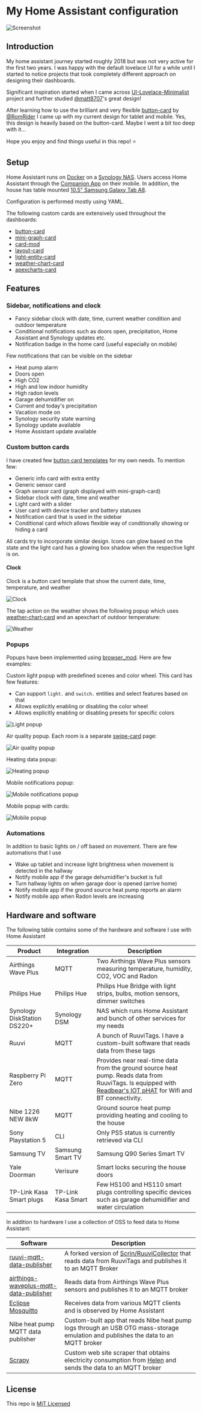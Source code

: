# My Home Assistant configuration

![Screenshot](/assets/images/screenshot.png)

## Introduction

My home assistant journey started roughly 2018 but was not very active for the first two years. I was happy with the default lovelace UI for a while until I started to notice projects that took completely different approach on designing their dashboards.

Significant inspiration started when I came across [UI-Lovelace-Minimalist](https://github.com/UI-Lovelace-Minimalist/UI) project and further studied [@matt8707](https://github.com/matt8707/hass-config)'s great design!

After learning how to use the brilliant and very flexible [button-card](https://github.com/custom-cards/button-card) by [@RomRider](https://github.com/RomRider) I came up with my current design for tablet and mobile. Yes, this design is heavily based on the button-card. Maybe I went a bit too deep with it...

Hope you enjoy and find things useful in this repo! ⭐

## Setup

Home Assistant runs on [Docker](https://hub.docker.com/r/homeassistant/home-assistant) on a [Synology NAS](https://www.synology.com). Users access Home Assistant through the [Companion App](https://companion.home-assistant.io) on their mobile. In addition, the house has table mounted [10.5" Samsung Galaxy Tab A8](https://www.samsung.com/uk/tablets/galaxy-tab-a/galaxy-tab-a8-wifi-dark-gray-32gb-sm-x200nzaaeua/).

Configuration is performed mostly using YAML.

The following custom cards are extensively used throughout the dashboards:

- [button-card](https://github.com/custom-cards/button-card)
- [mini-graph-card](https://github.com/kalkih/mini-graph-card)
- [card-mod](https://github.com/thomasloven/lovelace-card-mod)
- [layout-card](https://github.com/thomasloven/lovelace-layout-card)
- [light-entity-card](https://github.com/ljmerza/light-entity-card)
- [weather-chart-card](https://github.com/Yevgenium/weather-chart-card)
- [apexcharts-card](https://github.com/RomRider/apexcharts-card)

## Features

### Sidebar, notifications and clock

- Fancy sidebar clock with date, time, current weather condition and outdoor temperature
- Conditional notifications such as doors open, precipitation, Home Assistant and Synology updates etc.
- Notification badge in the home card (useful especially on mobile)

Few notifications that can be visible on the sidebar

- Heat pump alarm
- Doors open
- High CO2
- High and low indoor humidity
- High radon levels
- Garage dehumidifier on
- Current and today's precipitation
- Vacation mode on
- Synology security state warning
- Synology update available
- Home Assistant update available

### Custom button cards

I have created few [button card templates](button_card_templates/troinine) for my own needs. To mention few:

- Generic info card with extra entity
- Generic sensor card
- Graph sensor card (graph displayed with mini-graph-card)
- Sidebar clock with date, time and weather
- Light card with a slider
- User card with device tracker and battery statuses
- Notification card that is used in the sidebar
- Conditional card which allows flexible way of conditionally showing or hiding a card

All cards try to incorporate similar design. Icons can glow based on the state and the light card has a glowing box shadow when the respective light is on.

#### Clock

Clock is a button card template that show the current date, time, temperature, and weather

![Clock](/assets/images/screenshot-clock.png) 

The tap action on the weather shows the following popup which uses [weather-chart-card](https://github.com/Yevgenium/weather-chart-card) and an apexchart of outdoor temperature:

![Weather](/assets/images/screenshot-weather.png)

### Popups

Popups have been implemented using [browser_mod](https://github.com/thomasloven/hass-browser_mod). Here are few examples:

Custom light popup with predefined scenes and color wheel. This card has few features:

- Can support `light.` and `switch.` entities and select features based on that
- Allows explicitly enabling or disabling the color wheel
- Allows explicitly enabling or disabling presets for specific colors

![Light popup](/assets/images/screenshot-light-popup.png)

Air quality popup. Each room is a separate [swipe-card](https://github.com/bramkragten/swipe-card) page:

![Air quality popup](/assets/images/screenshot-air-quality-popup.png)

Heating data popup:

![Heating popup](/assets/images/screenshot-heating-popup.png)

Mobile notifications popup:

![Mobile notifications popup](/assets/images/screenshot-mobile-notifications-popup.png)

Mobile popup with cards:

![Mobile popup](/assets/images/screenshot-mobile-popup.png)

### Automations

In addition to basic lights on / off based on movement. There are few automations that I use

- Wake up tablet and increase light brightness when movement is detected in the hallway
- Notify mobile app if the garage dehumidifier's bucket is full
- Turn hallway lights on when garage door is opened (arrive home)
- Notify mobile app if the ground source heat pump reports an alarm
- Notify mobile app when Radon levels are increasing

## Hardware and software

The following table contains some of the hardware and software I use with Home Assistant

| Product                     | Integration        | Description                                                                                                                                                                                         |
| --------------------------- | ------------------ | --------------------------------------------------------------------------------------------------------------------------------------------------------------------------------------------------- |
| Airthings Wave Plus         | MQTT               | Two Airthings Wave Plus sensors measuring temperature, humidity, CO2, VOC and Radon                                                                                                                 |
| Philips Hue                 | Philips Hue        | Philips Hue Bridge with light strips, bulbs, motion sensors, dimmer switches                                                                                                                        |
| Synology DiskStation DS220+ | Synology DSM       | NAS which runs Home Assistant and bunch of other services for my needs                                                                                                                              |
| Ruuvi                       | MQTT               | A bunch of RuuviTags. I have a custom-built software that reads data from these tags                                                                                                                |
| Raspberry Pi Zero           | MQTT               | Provides near real-time data from the ground source heat pump. Reads data from RuuviTags. Is equipped with [Readbear's IOT pHAT](https://github.com/redbear/IoT_pHAT) for Wifi and BT connectivity. |
| Nibe 1226 NEW 8kW           | MQTT               | Ground source heat pump providing heating and cooling to the house                                                                                                                                  |
| Sony Playstation 5          | CLI                | Only PS5 status is currently retrieved via CLI                                                                                                                                                      |
| Samsung TV                  | Samsung Smart TV   | Samsung Q90 Series Smart TV                                                                                                                                                                         |
| Yale Doorman                | Verisure           | Smart locks securing the house doors                                                                                                                                                                |
| TP-Link Kasa Smart plugs    | TP-Link Kasa Smart | Few HS100 and HS110 smart plugs controlling specific devices such as garage dehumidifier and water circulation                                                                                      |

In addition to hardware I use a collection of OSS to feed data to Home Assistant:

| Software                                                                                                     | Description                                                                                                                                           |
| ------------------------------------------------------------------------------------------------------------ | ----------------------------------------------------------------------------------------------------------------------------------------------------- |
| [ruuvi-mqtt-data-publisher](https://github.com/troinine/ruuvi-mqtt-data-publisher)                           | A forked version of [Scrin/RuuviCollector](https://github.com/Scrin/RuuviCollector) that reads data from RuuviTags and publishes it to an MQTT Broker |
| [airthings-waveplus-mqtt-data-publisher](https://github.com/troinine/airthings-waveplus-mqtt-data-publisher) | Reads data from Airthings Wave Plus sensors and publishes it to an MQTT broker                                                                        |
| [Eclipse Mosquitto](https://mosquitto.org)                                                                   | Receives data from various MQTT clients and is observed by Home Assistant                                                                             |
| Nibe heat pump MQTT data publisher                                                                           | Custom-built app that reads Nibe heat pump logs through an USB OTG mass-storage emulation and publishes the data to an MQTT broker                    |
| [Scrapy](https://scrapy.org)                                                                                 | Custom web site scraper that obtains electricity consumption from [Helen](https://www.helen.fi) and sends the data to an MQTT broker                  |

## License

This repo is [MIT Licensed](LICENSE)
